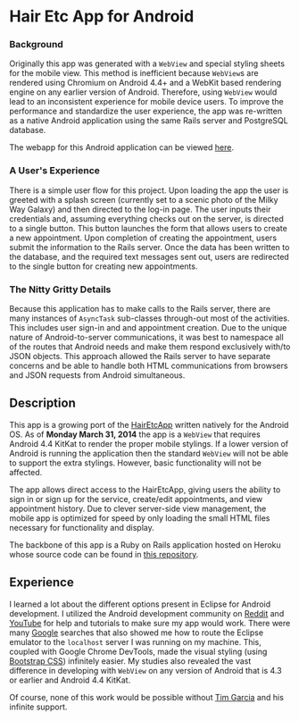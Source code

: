 # Hair Etc App for Android

### Background

Originally this app was generated with a `WebView` and special styling sheets for the mobile view.  This method is inefficient because `WebView`s are rendered using Chromium on Android 4.4+ and a WebKit based rendering engine on any earlier version of Android.  Therefore, using `WebView` would lead to an inconsistent experience for mobile device users.  To improve the performance and standardize the user experience, the app was re-written as a native Android application using the same Rails server and PostgreSQL database.

The webapp for this Android application can be viewed [here](https://hairetcapp.herokuapp.com/).

### A User's Experience

There is a simple user flow for this project.  Upon loading the app the user is greeted with a splash screen (currently set to a scenic photo of the Milky Way Galaxy) and then directed to the log-in page.  The user inputs their credentials and, assuming everything checks out on the server, is directed to a single button.  This button launches the form that allows users to create a new appointment.  Upon completion of creating the appointment, users submit the information to the Rails server.  Once the data has been written to the database, and the required text messages sent out, users are redirected to the single button for creating new appointments.

### The Nitty Gritty Details

Because this application has to make calls to the Rails server, there are many instances of `AsyncTask` sub-classes through-out most of the activities.  This includes user sign-in and and appointment creation.  Due to the unique nature of Android-to-server communications, it was best to namespace all of the routes that Android needs and make them respond exclusively with/to JSON objects.  This approach allowed the Rails server to have separate concerns and be able to handle both HTML communications from browsers and JSON requests from Android simultaneous.

## Description

This app is a growing port of the [HairEtcApp](https://hairetcapp.herokuapp.com/) written natively for the Android OS.  As of **Monday March 31, 2014** the app is a `WebView` that requires Android 4.4 KitKat to render the proper mobile stylings.  If a lower version of Android is running the application then the standard `WebView` will not be able to support the extra stylings.  However, basic functionality will not be affected.

The app allows direct access to the HairEtcApp, giving users the ability to sign in or sign up for the service, create/edit appointments, and view appointment history.  Due to clever server-side view management, the mobile app is optimized for speed by only loading the small HTML files necessary for functionality and display.

The backbone of this app is a Ruby on Rails application hosted on Heroku whose source code can be found in [this repository](https://github.com/fnc314/hair_etc_app).

## Experience

I learned a lot about the different options present in Eclipse for Android development.  I utilized the Android development community on [Reddit](http://www.reddit.com/r/android) and [YouTube](https://www.youtube.com/) for help and tutorials to make sure my app would work.  There were many [Google](https://www.google.com/) searches that also showed me how to route the Eclipse emulator to the `localhost` server I was running on my machine.  This, coupled with Google Chrome DevTools, made the visual styling (using [Bootstrap CSS](http://www.getbootstrap.com/)) infinitely easier.  My studies also revealed the vast difference in developing with `WebView` on any version of Android that is 4.3 or earlier and Android 4.4 KitKat.

Of course, none of this work would be possible without [Tim Garcia](https://github.com/tigarcia) and his infinite support.